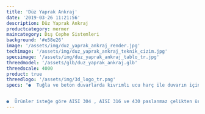 ```yaml
---
title: 'Düz Yaprak Ankraj'
date: '2019-03-26 11:21:56'
description: Düz Yaprak Ankraj
productcategory: mermer
maincategory: Dış Cephe Sistemleri
background: '#e58e26'
image: '/assets/img/duz_yaprak_ankraj_render.jpg'
techimage: '/assets/img/duz_yaprak_ankraj_teknik_cizim.jpg'
specsimage: '/assets/img/duz_yaprak_ankraj_tablo_tr.jpg'
threedmodel: '/assets/glb/duz_yaprak_ankraj.glb'
threedscale: 4000
product: true
threedlogo: '/assets/img/3d_logo_tr.png'
specs: "●  Tuğla ve beton duvarlarda kıvrımlı ucu harç ile duvarın içine monte edilir. Delikli ucuna ise pim takılıp dış cephenin sabitlenmesi yapılır.


●  Ürünler isteğe göre AISI 304 , AISI 316 ve 430 paslanmaz çelikten üretilebilmektedir."
---
```

